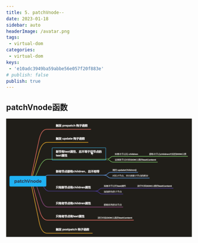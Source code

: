 ```yaml
---
title: 5. patchVnode--
date: 2023-01-18
sidebar: auto
headerImage: /avatar.png
tags:
 - virtual-dom
categories:
 - virtual-dom
keys:
 - 'e10adc3949ba59abbe56e057f20f883e'
# publish: false
publish: true
---
```


<!-- more -->

## patchVnode函数
![虚拟DOM的patchVnode函数](../../../.vuepress/src/img/dom-patchVnode.png)